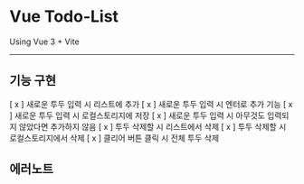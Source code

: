 # Vue Todo-List

Using Vue 3 + Vite

---

## 기능 구현

[ x ] 새로운 투두 입력 시 리스트에 추가
[ x ] 새로운 투두 입력 시 엔터로 추가 기능
[ x ] 새로운 투두 입력 시 로컬스토리지에 저장
[ x ] 새로운 투두 입력 시 아무것도 입력되지 않았다면 추가하지 않음
[ x ] 투두 삭제할 시 리스트에서 삭제
[ x ] 투두 삭제할 시 로컬스토리지에서 삭제
[ x ] 클리어 버튼 클릭 시 전체 투두 삭제

## 에러노트
